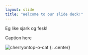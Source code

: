 ```yaml
---
layout: slide
title: "Welcome to our slide deck!"
---
```

Eg like sjark og fesk!

Caption here

![cherryontop-o-cat](https://octodex.github.com/images/cherryontop-o-cat.png)
{: .center}
